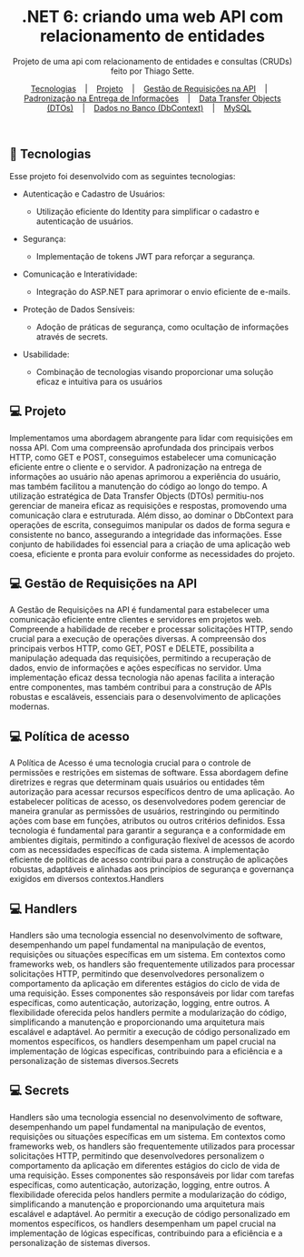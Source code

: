 <h1 align="center"> .NET 6: criando uma web API com relacionamento de entidades </h1>

<p align="center">
Projeto de uma api com relacionamento de entidades e consultas (CRUDs) feito por Thiago Sette.
</p>

<p align="center">
  <a href="#-tecnologias">Tecnologias</a>&nbsp;&nbsp;&nbsp;
  |&nbsp;&nbsp;&nbsp;
  <a href="#-tecnologias">Projeto</a>&nbsp;&nbsp;&nbsp;
  |&nbsp;&nbsp;&nbsp;
  <a href="#-Requisições">Gestão de Requisições na API</a>&nbsp;&nbsp;&nbsp;
  |&nbsp;&nbsp;&nbsp;
  <a href="#-Padronização">Padronização na Entrega de Informações</a>&nbsp;&nbsp;&nbsp;
  |&nbsp;&nbsp;&nbsp;
  <a href="#-DTOs">Data Transfer Objects (DTOs)</a>&nbsp;&nbsp;&nbsp;
  |&nbsp;&nbsp;&nbsp;
  <a href="#-DbContext">Dados no Banco (DbContext)</a>&nbsp;&nbsp;&nbsp;
  |&nbsp;&nbsp;&nbsp;
  <a href="#-MySQL">MySQL</a>&nbsp;&nbsp;&nbsp;
 </p>
<br>

## 🚀 Tecnologias

Esse projeto foi desenvolvido com as seguintes tecnologias:

- Autenticação e Cadastro de Usuários:
  * Utilização eficiente do Identity para simplificar o cadastro e autenticação de usuários.

- Segurança:
  * Implementação de tokens JWT para reforçar a segurança.

- Comunicação e Interatividade:
  * Integração do ASP.NET para aprimorar o envio eficiente de e-mails.

- Proteção de Dados Sensíveis:
  * Adoção de práticas de segurança, como ocultação de informações através de secrets.

- Usabilidade:
  * Combinação de tecnologias visando proporcionar uma solução eficaz e intuitiva para os usuários

## 💻 Projeto

Implementamos uma abordagem abrangente para lidar com requisições em nossa API. Com uma compreensão aprofundada dos principais verbos HTTP, como GET e POST, conseguimos estabelecer uma comunicação eficiente entre o cliente e o servidor. A padronização na entrega de informações ao usuário não apenas aprimorou a experiência do usuário, mas também facilitou a manutenção do código ao longo do tempo. A utilização estratégica de Data Transfer Objects (DTOs) permitiu-nos gerenciar de maneira eficaz as requisições e respostas, promovendo uma comunicação clara e estruturada. Além disso, ao dominar o DbContext para operações de escrita, conseguimos manipular os dados de forma segura e consistente no banco, assegurando a integridade das informações. Esse conjunto de habilidades foi essencial para a criação de uma aplicação web coesa, eficiente e pronta para evoluir conforme as necessidades do projeto.


## 💻 Gestão de Requisições na API

A Gestão de Requisições na API é fundamental para estabelecer uma comunicação eficiente entre clientes e servidores em projetos web. Compreende a habilidade de receber e processar solicitações HTTP, sendo crucial para a execução de operações diversas. A compreensão dos principais verbos HTTP, como GET, POST e DELETE, possibilita a manipulação adequada das requisições, permitindo a recuperação de dados, envio de informações e ações específicas no servidor. Uma implementação eficaz dessa tecnologia não apenas facilita a interação entre componentes, mas também contribui para a construção de APIs robustas e escaláveis, essenciais para o desenvolvimento de aplicações modernas.

## 💻 Política de acesso

A Política de Acesso é uma tecnologia crucial para o controle de permissões e restrições em sistemas de software. Essa abordagem define diretrizes e regras que determinam quais usuários ou entidades têm autorização para acessar recursos específicos dentro de uma aplicação. Ao estabelecer políticas de acesso, os desenvolvedores podem gerenciar de maneira granular as permissões de usuários, restringindo ou permitindo ações com base em funções, atributos ou outros critérios definidos. Essa tecnologia é fundamental para garantir a segurança e a conformidade em ambientes digitais, permitindo a configuração flexível de acessos de acordo com as necessidades específicas de cada sistema. A implementação eficiente de políticas de acesso contribui para a construção de aplicações robustas, adaptáveis e alinhadas aos princípios de segurança e governança exigidos em diversos contextos.Handlers

## 💻 Handlers

Handlers são uma tecnologia essencial no desenvolvimento de software, desempenhando um papel fundamental na manipulação de eventos, requisições ou situações específicas em um sistema. Em contextos como frameworks web, os handlers são frequentemente utilizados para processar solicitações HTTP, permitindo que desenvolvedores personalizem o comportamento da aplicação em diferentes estágios do ciclo de vida de uma requisição. Esses componentes são responsáveis por lidar com tarefas específicas, como autenticação, autorização, logging, entre outros. A flexibilidade oferecida pelos handlers permite a modularização do código, simplificando a manutenção e proporcionando uma arquitetura mais escalável e adaptável. Ao permitir a execução de código personalizado em momentos específicos, os handlers desempenham um papel crucial na implementação de lógicas específicas, contribuindo para a eficiência e a personalização de sistemas diversos.Secrets

## 💻 Secrets

Handlers são uma tecnologia essencial no desenvolvimento de software, desempenhando um papel fundamental na manipulação de eventos, requisições ou situações específicas em um sistema. Em contextos como frameworks web, os handlers são frequentemente utilizados para processar solicitações HTTP, permitindo que desenvolvedores personalizem o comportamento da aplicação em diferentes estágios do ciclo de vida de uma requisição. Esses componentes são responsáveis por lidar com tarefas específicas, como autenticação, autorização, logging, entre outros. A flexibilidade oferecida pelos handlers permite a modularização do código, simplificando a manutenção e proporcionando uma arquitetura mais escalável e adaptável. Ao permitir a execução de código personalizado em momentos específicos, os handlers desempenham um papel crucial na implementação de lógicas específicas, contribuindo para a eficiência e a personalização de sistemas diversos.